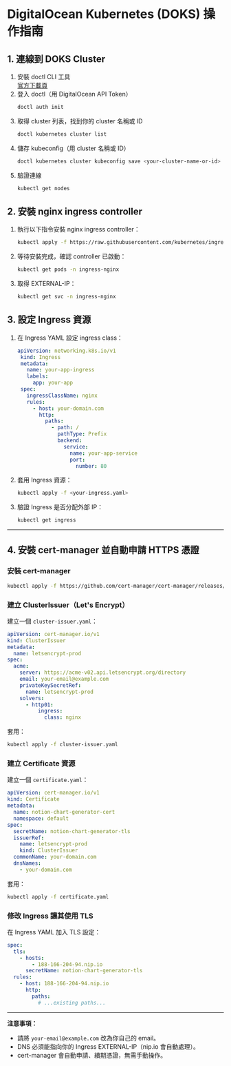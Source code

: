 # DigitalOcean Kubernetes (DOKS) 操作指南

## 1. 連線到 DOKS Cluster

1. 安裝 doctl CLI 工具  
   [官方下載頁](https://docs.digitalocean.com/reference/doctl/how-to/install/)
2. 登入 doctl（用 DigitalOcean API Token）
   ```sh
   doctl auth init
   ```
3. 取得 cluster 列表，找到你的 cluster 名稱或 ID
   ```sh
   doctl kubernetes cluster list
   ```
4. 儲存 kubeconfig（用 cluster 名稱或 ID）
   ```sh
   doctl kubernetes cluster kubeconfig save <your-cluster-name-or-id>
   ```
5. 驗證連線
   ```sh
   kubectl get nodes
   ```

## 2. 安裝 nginx ingress controller

1. 執行以下指令安裝 nginx ingress controller：
   ```sh
   kubectl apply -f https://raw.githubusercontent.com/kubernetes/ingress-nginx/controller-v1.10.1/deploy/static/provider/cloud/deploy.yaml
   ```
2. 等待安裝完成，確認 controller 已啟動：
   ```sh
   kubectl get pods -n ingress-nginx
   ```
3. 取得 EXTERNAL-IP：
   ```sh
   kubectl get svc -n ingress-nginx
   ```

## 3. 設定 Ingress 資源

1. 在 Ingress YAML 設定 ingress class：
   ```yaml
   apiVersion: networking.k8s.io/v1
    kind: Ingress
    metadata:
      name: your-app-ingress
      labels:
        app: your-app
    spec:
      ingressClassName: nginx
      rules:
        - host: your-domain.com
          http:
            paths:
              - path: /
                pathType: Prefix
                backend:
                  service:
                    name: your-app-service
                    port:
                      number: 80
   ```
2. 套用 Ingress 資源：
   ```sh
   kubectl apply -f <your-ingress.yaml>
   ```
3. 驗證 Ingress 是否分配外部 IP：
   ```sh
   kubectl get ingress
   ```

---

## 4. 安裝 cert-manager 並自動申請 HTTPS 憑證

### 安裝 cert-manager

```sh
kubectl apply -f https://github.com/cert-manager/cert-manager/releases/download/v1.14.2/cert-manager.yaml
```

### 建立 ClusterIssuer（Let's Encrypt）

建立一個 `cluster-issuer.yaml`：

```yaml
apiVersion: cert-manager.io/v1
kind: ClusterIssuer
metadata:
  name: letsencrypt-prod
spec:
  acme:
    server: https://acme-v02.api.letsencrypt.org/directory
    email: your-email@example.com
    privateKeySecretRef:
      name: letsencrypt-prod
    solvers:
      - http01:
          ingress:
            class: nginx
```

套用：

```sh
kubectl apply -f cluster-issuer.yaml
```

### 建立 Certificate 資源

建立一個 `certificate.yaml`：

```yaml
apiVersion: cert-manager.io/v1
kind: Certificate
metadata:
  name: notion-chart-generator-cert
  namespace: default
spec:
  secretName: notion-chart-generator-tls
  issuerRef:
    name: letsencrypt-prod
    kind: ClusterIssuer
  commonName: your-domain.com
  dnsNames:
    - your-domain.com
```

套用：

```sh
kubectl apply -f certificate.yaml
```

### 修改 Ingress 讓其使用 TLS

在 Ingress YAML 加入 TLS 設定：

```yaml
spec:
  tls:
    - hosts:
        - 188-166-204-94.nip.io
      secretName: notion-chart-generator-tls
  rules:
    - host: 188-166-204-94.nip.io
      http:
        paths:
          # ...existing paths...
```

---

**注意事項：**

- 請將 `your-email@example.com` 改為你自己的 email。
- DNS 必須能指向你的 Ingress EXTERNAL-IP（nip.io 會自動處理）。
- cert-manager 會自動申請、續期憑證，無需手動操作。
